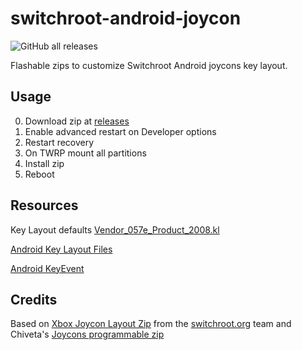 # switchroot-android-joycon

![GitHub all releases](https://img.shields.io/github/downloads/kleo/switchroot-android-joycon/total?style=flat-square)

Flashable zips to customize Switchroot Android joycons key layout.

## Usage

0. Download zip at [releases](https://github.com/kleo/switchroot-android-joycon/releases)
1. Enable advanced restart on Developer options 
2. Restart recovery
3. On TWRP mount all partitions 
4. Install zip
5. Reboot 

## Resources

Key Layout defaults [Vendor_057e_Product_2008.kl](https://gitlab.incom.co/CM-Shield/android_hardware_nintendo_joycond/-/blob/lineage-18.1/android/Vendor_057e_Product_2008.kl)

[Android Key Layout Files](https://source.android.com/devices/input/key-layout-files#joystick)

[Android KeyEvent](https://developer.android.com/reference/android/view/KeyEvent#KEYCODE_BUTTON_A)

## Credits

Based on [Xbox Joycon Layout Zip](https://forum.xda-developers.com/t/rom-unofficial-switchroot-android-10.4229761) from the [switchroot.org](https://switchroot.org/) team and Chiveta's [Joycons programmable zip](https://forum.xda-developers.com/t/mods-sh-apks-mods-lineage-os-17-1-16.4230419/)
